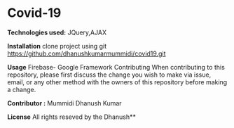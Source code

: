 # Covid-19

**Technologies used:** JQuery,AJAX

**Installation**
clone project using git https://github.com/dhanushkumarmummidi/covid19.git

**Usage**
Firebase- Google Framework
Contributing
When contributing to this repository, please first discuss the change you wish to make via issue, email, or any other method with the owners of this repository before making a change.

**Contributor :**
Mummidi Dhanush Kumar

**License**
All rights reseved by the Dhanush**

